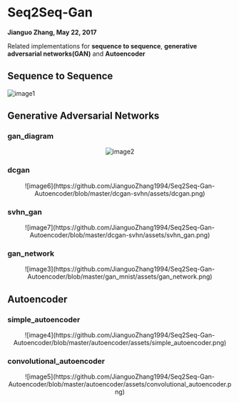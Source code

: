 # Seq2Seq-Gan
**Jianguo Zhang, May 22, 2017**

Related implementations for **sequence to sequence**, **generative adversarial networks(GAN)** and **Autoencoder**

## Sequence to Sequence

![image1](https://github.com/JianguoZhang1994/Seq2Seq-Gan-Autoencoder/blob/master/seq2seq/images/sequence-to-sequence-inference-decoder.png)

## Generative Adversarial Networks

### gan_diagram

<div align=center>

![image2](https://github.com/JianguoZhang1994/Seq2Seq-Gan-Autoencoder/blob/master/gan_mnist/assets/gan_diagram.png)
</div>

### dcgan

<div align=center>
![image6](https://github.com/JianguoZhang1994/Seq2Seq-Gan-Autoencoder/blob/master/dcgan-svhn/assets/dcgan.png)
</div>


### svhn_gan

<div align=center>
![image7](https://github.com/JianguoZhang1994/Seq2Seq-Gan-Autoencoder/blob/master/dcgan-svhn/assets/svhn_gan.png)
</div>

### gan_network

<div align=center>
![image3](https://github.com/JianguoZhang1994/Seq2Seq-Gan-Autoencoder/blob/master/gan_mnist/assets/gan_network.png)
</div>

## Autoencoder

### simple_autoencoder

<div align=center>
![image4](https://github.com/JianguoZhang1994/Seq2Seq-Gan-Autoencoder/blob/master/autoencoder/assets/simple_autoencoder.png)
</div>

### convolutional_autoencoder

<div align=center>
![image5](https://github.com/JianguoZhang1994/Seq2Seq-Gan-Autoencoder/blob/master/autoencoder/assets/convolutional_autoencoder.png)
</div>
